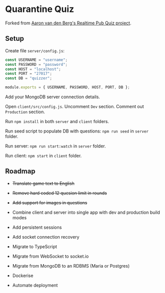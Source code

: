 # Quarantine Quiz

Forked from [Aaron van den Berg's Realtime Pub Quiz project](https://github.com/aaron5670/Realtime-Pub-Quiz).

## Setup

Create file `server/config.js`:

```javascript
const USERNAME = "username";
const PASSWORD = "password";
const HOST = "localhost";
const PORT = "27017";
const DB = "quizzer";

module.exports = { USERNAME, PASSWORD, HOST, PORT, DB };
```

Add your MongoDB server connection details.

Open `client/src/config.js`. Uncomment `Dev` section. Comment out `Production` section.

Run `npm install` in both `server` and `client` folders.

Run seed script to populate DB with questions: `npm run seed` in `server` folder.

Run server: `npm run start:watch` in `server` folder.

Run client: `npm start` in `client` folder.

## Roadmap

- ~~Translate game text to English~~

- ~~Remove hard coded 12 quesion limit in rounds~~

- ~~Add support for images in questions~~

- Combine client and server into single app with dev and production build modes

- Add persistent sessions

- Add socket connection recovery

- Migrate to TypeScript

- Migrate from WebSocket to socket.io

- Migrate from MongoDB to an RDBMS (Maria or Postgres)

- Dockerise

- Automate deployment
